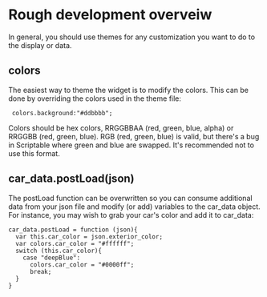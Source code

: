 # Rough development overveiw

In general, you should use themes for any customization you want to do to the display or data.

## colors

The easiest way to theme the widget is to modify the colors. This can be done by overriding the colors used in the theme file:

     colors.background:"#ddbbbb";
   
Colors should be hex colors, RRGGBBAA (red, green, blue, alpha) or RRGGBB (red, green, blue). RGB (red, green, blue) is valid, but there's a bug in Scriptable where green and blue are swapped. It's recommended not to use this format.

## car_data.postLoad(json)

The postLoad function can be overwritten so you can consume additional data from your json file and modify (or add) variables to the car_data object. For instance, you may wish to grab your car's color and add it to car_data:

   
    car_data.postLoad = function (json){
      var this.car_color = json.exterior_color;
      var colors.car_color = "#ffffff";
      switch (this.car_color){
        case "deepBlue":
          colors.car_color = "#0000ff";
          break;
      }
    }

